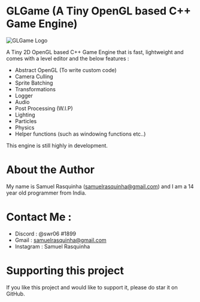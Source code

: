 # GLGame (A Tiny OpenGL based C++ Game Engine)

![GLGame Logo](https://github.com/swr06/GLGame/blob/master/Branding/Logo.png)

A Tiny 2D OpenGL based C++ Game Engine that is fast, lightweight and comes with a level editor and the below features :
- Abstract OpenGL (To write custom code)
- Camera Culling
- Sprite Batching
- Transformations
- Logger
- Audio 
- Post Processing (W.I.P)
- Lighting 
- Particles
- Physics
- Helper functions (such as windowing functions etc..)

This engine is still highly in development.

# About the Author

My name is Samuel Rasquinha (samuelrasquinha@gmail.com) and I am a 14 year old programmer from India. 

# Contact Me : 

- Discord : @swr06 #1899 
- Gmail   : samuelrasquinha@gmail.com
- Instagram : Samuel Rasquinha

# Supporting this project

If you like this project and would like to support it, please do star it on GitHub.
